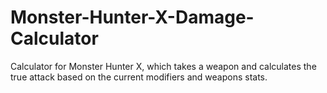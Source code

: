 # Monster-Hunter-X-Damage-Calculator
Calculator for Monster Hunter X, which takes a weapon and calculates the true attack based on the current modifiers and weapons stats.
